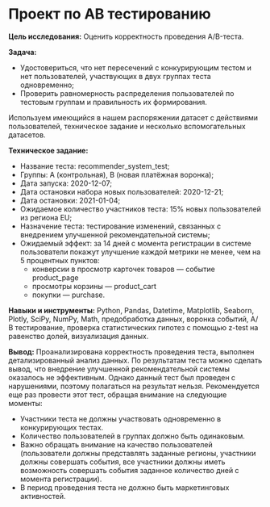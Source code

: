 # Проект по AB тестированию

**Цель исследования:** Оценить корректность проведения A/B-теста.

**Задача:**
- Удостовериться, что нет пересечений с конкурирующим тестом и нет пользователей, участвующих в двух группах теста одновременно;
- Проверить равномерность распределения пользователей по тестовым группам и правильность их формирования.

Используем имеющийся в нашем распоряжении датасет с действиями пользователей, техническое задание и несколько вспомогательных датасетов.

**Техническое задание:**
- Название теста: recommender_system_test;
- Группы: А (контрольная), B (новая платёжная воронка);
- Дата запуска: 2020-12-07;
- Дата остановки набора новых пользователей: 2020-12-21;
- Дата остановки: 2021-01-04;
- Ожидаемое количество участников теста: 15% новых пользователей из региона EU;
- Назначение теста: тестирование изменений, связанных с внедрением улучшенной рекомендательной системы;
- Ожидаемый эффект: за 14 дней с момента регистрации в системе пользователи покажут улучшение каждой метрики не менее, чем на 5 процентных пунктов:
    - конверсии в просмотр карточек товаров — событие product_page
    - просмотры корзины — product_cart
    - покупки — purchase.

**Навыки и инструменты:** Python, Pandas, Datetime, Matplotlib, Seaborn, Plotly, SciPy, NumPy, Math, предобработка данных, воронка событий, А/В тестирование, проверка статистических гипотез с помощью z-test на равенство долей, визуализация данных.

**Вывод:** Проанализирована корректность проведения теста, выполнен детализированный анализ данных. По результатам теста можно сделать вывод, что внедрение улучшенной рекомендательной системы оказалось не эффективным. Однако данный тест был проведен с нарушениями, поэтому полагаться на результат нельзя. Рекомендуется еще раз провести этот тест, обращая внимание на следующие моменты:
- Участники теста не должны участвовать одновременно в конкурирующих тестах.
- Количество пользователей в группах должно быть одинаковым.
- Важно обращать внимание на качество пользователей (пользователи должны представлять заданные регионы, участники должны совершать события, все участники должны иметь возможность совершать события заданное количество дней с момента регистрации).
- В период проведения теста не должно быть маркетинговых активностей.

